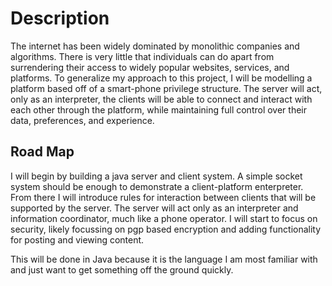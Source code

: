# Description
The internet has been widely dominated by monolithic companies and algorithms. There is very little that individuals can do apart from surrendering their access to widely popular websites, services, and platforms. To generalize my approach to this project, I will be modelling a platform based off of a smart-phone privilege structure. The server will act, only as an interpreter, the clients will be able to connect and interact with each other through the platform, while maintaining full control over their data, preferences, and experience.

## Road Map
I will begin by building a java server and client system. A simple socket system should be enough to demonstrate a client-platform enterpreter. From there I will introduce rules for interaction between clients that will be supported by the server. The server will act only as an interpreter and information coordinator, much like a phone operator. I will start to focus on security, likely focussing on pgp based encryption and adding functionality for posting and viewing content.

This will be done in Java because it is the language I am most familiar with and just want to get something off the ground quickly.
<!-- ## How It Works (Functional)

## How It Works (Technical)

## What's Next
-->
